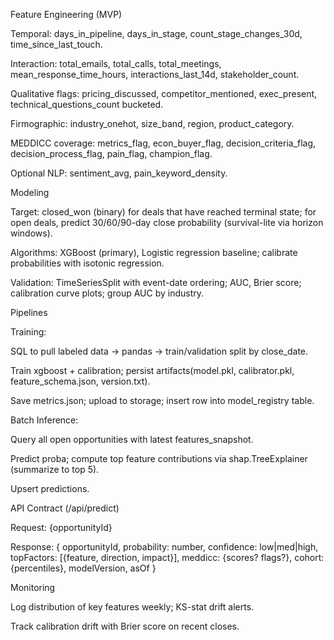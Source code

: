 Feature Engineering (MVP)

Temporal: days_in_pipeline, days_in_stage, count_stage_changes_30d, time_since_last_touch.

Interaction: total_emails, total_calls, total_meetings, mean_response_time_hours, interactions_last_14d, stakeholder_count.

Qualitative flags: pricing_discussed, competitor_mentioned, exec_present, technical_questions_count bucketed.

Firmographic: industry_onehot, size_band, region, product_category.

MEDDICC coverage: metrics_flag, econ_buyer_flag, decision_criteria_flag, decision_process_flag, pain_flag, champion_flag.

Optional NLP: sentiment_avg, pain_keyword_density.

Modeling

Target: closed_won (binary) for deals that have reached terminal state; for open deals, predict 30/60/90-day close probability (survival-lite via horizon windows).

Algorithms: XGBoost (primary), Logistic regression baseline; calibrate probabilities with isotonic regression.

Validation: TimeSeriesSplit with event-date ordering; AUC, Brier score; calibration curve plots; group AUC by industry.

Pipelines

Training:

SQL to pull labeled data → pandas → train/validation split by close_date.

Train xgboost + calibration; persist artifacts(model.pkl, calibrator.pkl, feature_schema.json, version.txt).

Save metrics.json; upload to storage; insert row into model_registry table.

Batch Inference:

Query all open opportunities with latest features_snapshot.

Predict proba; compute top feature contributions via shap.TreeExplainer (summarize to top 5).

Upsert predictions.

API Contract (/api/predict)

Request: {opportunityId}

Response: {
opportunityId, probability: number,
confidence: low|med|high, topFactors: [{feature, direction, impact}],
meddicc: {scores? flags?}, cohort: {percentiles},
modelVersion, asOf
}

Monitoring

Log distribution of key features weekly; KS-stat drift alerts.

Track calibration drift with Brier score on recent closes.
